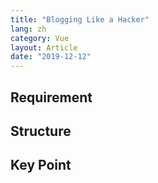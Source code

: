 ```yaml
---
title: "Blogging Like a Hacker"
lang: zh
category: Vue
layout: Article
date: "2019-12-12"
---
```


## Requirement

## Structure

## Key Point